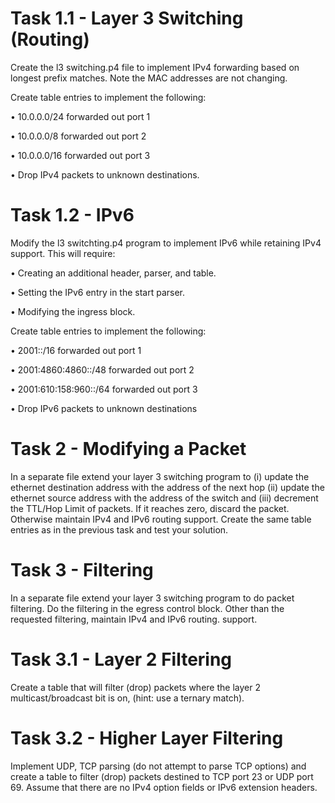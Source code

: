 # Task 1.1 - Layer 3 Switching (Routing)
Create the l3 switching.p4 file to implement IPv4 forwarding based on longest prefix matches.
Note the MAC addresses are not changing.

Create table entries to implement the following:

• 10.0.0.0/24 forwarded out port 1

• 10.0.0.0/8 forwarded out port 2

• 10.0.0.0/16 forwarded out port 3

• Drop IPv4 packets to unknown destinations.

# Task 1.2 - IPv6
Modify the l3 switchting.p4 program to implement IPv6 while retaining IPv4 support. This will
require:

• Creating an additional header, parser, and table.

• Setting the IPv6 entry in the start parser.

• Modifying the ingress block.

Create table entries to implement the following:

• 2001::/16 forwarded out port 1

• 2001:4860:4860::/48 forwarded out port 2

• 2001:610:158:960::/64 forwarded out port 3

• Drop IPv6 packets to unknown destinations

# Task 2 - Modifying a Packet 
In a separate file extend your layer 3 switching program to (i) update the ethernet destination
address with the address of the next hop (ii) update the ethernet source address with the address
of the switch and (iii) decrement the TTL/Hop Limit of packets. If it reaches zero, discard the
packet. Otherwise maintain IPv4 and IPv6 routing support. Create the same table entries as in
the previous task and test your solution.

# Task 3 - Filtering 
In a separate file extend your layer 3 switching program to do packet filtering. Do the filtering
in the egress control block. Other than the requested filtering, maintain IPv4 and IPv6 routing.
support.
# Task 3.1 - Layer 2 Filtering
Create a table that will filter (drop) packets where the layer 2 multicast/broadcast bit is on,
(hint: use a ternary match). 
# Task 3.2 - Higher Layer Filtering
Implement UDP, TCP parsing (do not attempt to parse TCP options) and create a table to filter
(drop) packets destined to TCP port 23 or UDP port 69. Assume that there are no IPv4 option
fields or IPv6 extension headers.
